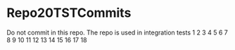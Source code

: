 # Repo20TSTCommits
Do not commit in this repo. The repo is used in integration tests
1
2
3
4
5
6
7
8
9
10
11
12
13
14
15
16
17
18
